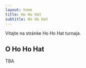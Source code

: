 ```yaml
---
layout: home
title: Ho Ho Hat
subtitle: Ho Ho Hat
---
```


Vitajte na stránke Ho Ho Hat turnaja. 

## O Ho Ho Hat

TBA
